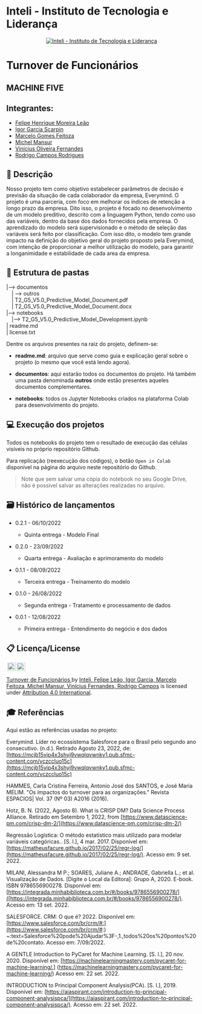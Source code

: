 # Inteli - Instituto de Tecnologia e Liderança 

<p align="center">
<a href= "https://www.inteli.edu.br/"><img src="https://www.inteli.edu.br/wp-content/uploads/2021/08/20172028/marca_1-2.png" alt="Inteli - Instituto de Tecnologia e Liderança" border="0"></a>
</p>

# Turnover de Funcionários

## MACHINE FIVE

## Integrantes: 
- <a href="https://www.linkedin.com/in/felipe-le%C3%A3o-9a8a601a6/">Felipe Henrique Moreira Leão</a> 
- <a href="https://www.linkedin.com/in/igor-garcia-126a1823b/">Igor Garcia Scarpin</a>
- <a href="https://www.linkedin.com/in/marcelofeitoza7/">Marcelo Gomes Feitoza</a>
- <a href="https://www.linkedin.com/in/michel-mansur-26006a219/">Michel Mansur</a> 
- <a href="https://www.linkedin.com/in/vinicius-oliveira-fernandes-627b68168/">Vinícius Oliveira Fernandes</a>
- <a href="https://www.linkedin.com/in/rodrigo-campos-8b70191ab/">Rodrigo Campos Rodrigues</a> 

## 📝 Descrição

Nosso projeto tem como objetivo estabelecer parâmetros de decisão e previsão da situação de cada colaborador da empresa, Everymind. O projeto é uma parceria, com foco em melhorar os índices de retenção a longo prazo da empresa. Dito isso, o projeto é focado no desenvolvimento de um modelo preditivo, descrito com a linguagem Python, tendo como uso das variáveis, dentro da base dos dados fornecidos pela empresa. O aprendizado do modelo será supervisionado e o método de seleção das variáveis será feito por classificação. Com isso dito, o modelo tem grande impacto na definição do objetivo geral do projeto proposto pela Everymind, com intenção de proporcionar a melhor utilização do modelo, para garantir a longanimidade e estabilidade de cada area da empresa.

## 📁 Estrutura de pastas

|--> documentos<br>
  &emsp;| --> outros <br>
  &emsp;| T2_G5_V5.0_Predictive_Model_Document.pdf<br>
  &emsp;| T2_G5_V5.0_Predictive_Model_Document.docx<br>
|--> notebooks<br>
  &emsp;|--> T2_G5_V5.0_Predictive_Model_Development.ipynb<br>
| readme.md<br>
| license.txt

Dentre os arquivos presentes na raiz do projeto, definem-se:

- <b>readme.md</b>: arquivo que serve como guia e explicação geral sobre o projeto (o mesmo que você está lendo agora).

- <b>documentos</b>: aqui estarão todos os documentos do projeto. Há também uma pasta denominada <b>outros</b> onde estão presentes aqueles documentos complementares.

- <b>notebooks</b>: todos os Jupyter Notebooks criados na plataforma Colab para desenvolvimento do projeto.

## 💻 Execução dos projetos

Todos os notebooks do projeto tem o resultado de execução das células visíveis no próprio repositório Github.

Para replicação (reexecução dos códigos), o botão `Open in Colab` disponível na página do arquivo neste repositório do Github.
> Note que sem salvar uma cópia do notebook no seu Google Drive, não é possível salvar as alterações realizadas no arquivo.
## 🗃 Histórico de lançamentos


* 0.2.1 - 06/10/2022
  * Quinta entrega - Modelo Final

* 0.2.0 - 23/09/2022
  * Quarta entrega - Avaliação e aprimoramento do modelo

* 0.1.1 - 08/09/2022
  * Terceira entrega - Treinamento do modelo

* 0.1.0 - 26/08/2022
   * Segunda entrega - Tratamento e processamento de dados

* 0.0.1 - 12/08/2022
  * Primeira entrega - Entendimento do negócio e dos dados

## 📋 Licença/License

<img style="height:22px!important;margin-left:3px;vertical-align:text-bottom;" src="https://mirrors.creativecommons.org/presskit/icons/cc.svg?ref=chooser-v1"><img style="height:22px!important;margin-left:3px;vertical-align:text-bottom;" src="https://mirrors.creativecommons.org/presskit/icons/by.svg?ref=chooser-v1"><p xmlns:cc="http://creativecommons.org/ns#" xmlns:dct="http://purl.org/dc/terms/"><a property="dct:title" rel="cc:attributionURL" href="https://github.com/Spidus/Teste_Final_1">Turnover de Funcionários </a> by <a rel="cc:attributionURL dct:creator" property="cc:attributionName" href="https://www.yggbrasil.com.br/vr">Inteli, Felipe Leão, Igor Garcia, Marcelo Feitoza, Michel Mansur, Vinícius Fernandes, Rodrigo Campos</a> is licensed under <a href="http://creativecommons.org/licenses/by/4.0/?ref=chooser-v1" target="_blank" rel="license noopener noreferrer" style="display:inline-block;">Attribution 4.0 International</a>.</p>

## 🎓 Referências

Aqui estão as referências usadas no projeto:

Everymind. Líder no ecossistema Salesforce para o Brasil pelo segundo ano consecutivo. (n.d.). Retirado Agosto 23, 2022, de: [https://mcjb15vjp4x3shyj9vwqlqvwnky1.pub.sfmc-content.com/vczccluo15c](https://mcjb15vjp4x3shyj9vwqlqvwnky1.pub.sfmc-content.com/vczccluo15c)

HAMMES, Carla Cristina Ferreira, Antonio José dos SANTOS, e José Maria MELIM. "Os impactos do turnover para as organizações." Revista ESPACIOS| Vol. 37 (Nº 03) A2016 (2016).

Hotz, B. N. (2022, Agosto 8). What is CRISP DM? Data Science Process Alliance. Retirado em Setembro 1, 2022, from [https://www.datascience-pm.com/crisp-dm-2/](https://www.datascience-pm.com/crisp-dm-2/)

 Regressão Logística: O método estatístico mais utilizado para modelar variáveis categóricas.. [S. l.], 4 mar. 2017. Disponível em: [https://matheusfacure.github.io/2017/02/25/regr-log/](https://matheusfacure.github.io/2017/02/25/regr-log/). Acesso em: 9 set. 2022.

MILANI, Alessandra M P.; SOARES, Juliane A.; ANDRADE, Gabriella L.; et al. Visualização de Dados. [Digite o Local da Editora]: Grupo A, 2020. E-book. ISBN 9786556900278. Disponível em: [https://integrada.minhabiblioteca.com.br/#/books/9786556900278/]([https://integrada.minhabiblioteca.com.br/#/books/9786556900278/). Acesso em: 13 set. 2022.

SALESFORCE. CRM: O que é? 2022. Disponível em: [https://www.salesforce.com/br/crm/#:](https://www.salesforce.com/br/crm/#:)
~:text=Salesforce%20pode%20Ajudar%3F-,1.,todos%20os%20pontos%20de%20contato.
Acesso em: 7/09/2022.

A GENTLE Introduction to PyCaret for Machine Learning. [S. l.], 20 nov. 2020. Disponível em: [https://machinelearningmastery.com/pycaret-for-machine-learning/.] (https://machinelearningmastery.com/pycaret-for-machine-learning/) Acesso em: 22 set. 2022.

INTRODUCTION to Principal Component Analysis(PCA). [S. l.], 2019. Disponível em: [https://aiaspirant.com/introduction-to-principal-component-analysispca/](https://aiaspirant.com/introduction-to-principal-component-analysispca/). Acesso em: 22 set. 2022. 
